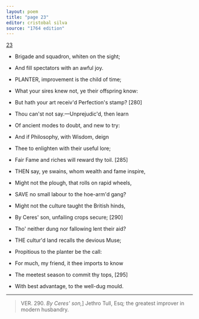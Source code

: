 ```yaml
---
layout: poem
title: "page 23"
editor: cristobal silva
source: "1764 edition"
---
```



[23]()

- Brigade and squadron, whiten on the sight;
- And fill spectators with an awful joy.

- PLANTER, improvement is the child of time;
- What your sires knew not, ye their offspring know:
- But hath your art receiv'd Perfection's stamp? [280]
- Thou can'st not say.—Unprejudic'd, then learn
- Of ancient modes to doubt, and new to try:
- And if Philosophy, with Wisdom, deign
- Thee to enlighten with their useful lore;
- Fair Fame and riches will reward thy toil. [285]

- THEN say, ye swains, whom wealth and fame inspire,
- Might not the plough, that rolls on rapid wheels,
- SAVE no small labour to the hoe-arm'd gang?
- Might not the culture taught the British hinds,
- By Ceres' son, unfailing crops secure; [290]
- Tho' neither dung nor fallowing lent their aid?

- THE cultur'd land recalls the devious Muse;
- Propitious to the planter be the call:
- For much, my friend, it thee imports to know
- The meetest season to commit thy tops, [295]
- With best advantage, to the well-dug mould.

---

>VER. 290. *By Ceres' son,*\] Jethro Tull, Esq; the greatest improver in modern husbandry.
